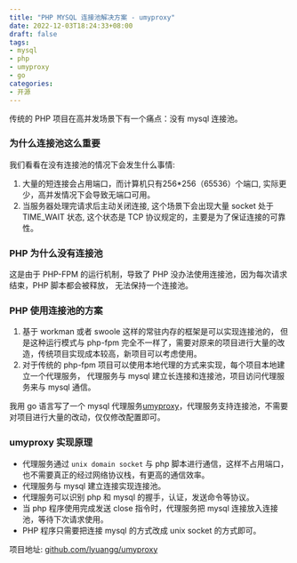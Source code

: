 ```yaml
---
title: "PHP MYSQL 连接池解决方案 - umyproxy"
date: 2022-12-03T18:24:33+08:00
draft: false
tags:
- mysql
- php
- umyproxy
- go
categories:
- 开源
---
```


<!--more-->

传统的 PHP 项目在高并发场景下有一个痛点：没有 mysql 连接池。 

### 为什么连接池这么重要

我们看看在没有连接池的情况下会发生什么事情: 

1. 大量的短连接会占用端口，而计算机只有256*256（65536）个端口, 实际更少，高并发情况下会导致无端口可用。
2. 当服务器处理完请求后主动关闭连接, 这个场景下会出现大量 socket 处于 TIME_WAIT 状态, 这个状态是 TCP 协议规定的，主要是为了保证连接的可靠性。

### PHP 为什么没有连接池

这是由于 PHP-FPM 的运行机制，导致了 PHP 没办法使用连接池，因为每次请求结束，PHP 脚本都会被释放， 无法保持一个连接池。

### PHP 使用连接池的方案

1. 基于 workman 或者 swoole 这样的常驻内存的框架是可以实现连接池的， 但是这种运行模式与 php-fpm 完全不一样了，需要对原来的项目进行大量的改造，传统项目实现成本较高，新项目可以考虑使用。
2. 对于传统的 php-fpm 项目可以使用本地代理的方式来实现，每个项目本地建立一个代理服务， 代理服务与 mysql 建立长连接和连接池，项目访问代理服务来与 mysql 通信。

我用 go 语言写了一个 mysql 代理服务[umyproxy](https://github.com/lyuangg/umyproxy)，代理服务支持连接池，不需要对项目进行大量的改动，仅仅修改配置即可。 

### umyproxy 实现原理

- 代理服务通过 `unix domain socket` 与 php 脚本进行通信，这样不占用端口，也不需要真正的经过网络协议栈，有更高的通信效率。
- 代理服务与 mysql 建立连接实现连接池。
- 代理服务可以识别 php 和 mysql 的握手，认证，发送命令等协议。
- 当 php 程序使用完成发送 close 指令时，代理服务把 mysql 连接放入连接池，等待下次请求使用。
- PHP 程序只需要把连接 mysql 的方式改成 unix socket 的方式即可。

项目地址: [github.com/lyuangg/umyproxy](https://github.com/lyuangg/umyproxy)